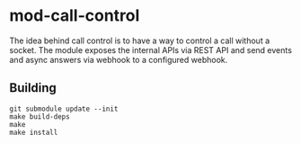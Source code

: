 mod-call-control
====

The idea behind call control is to have a way to control a call without a socket.
The module exposes the internal APIs via REST API and send events and async answers via webhook to a configured webhook.


## Building

```shell
git submodule update --init
make build-deps
make
make install
```